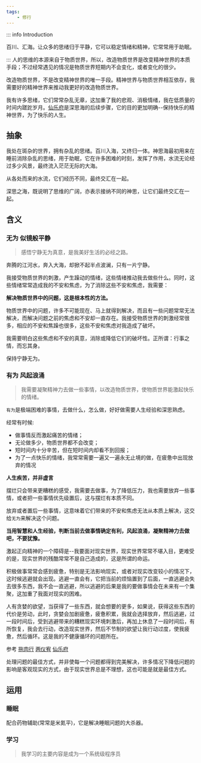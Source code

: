 ```yaml
---
tags:
    - 修行
---
```


::: info Introduction

百川、汇海。让众多的思绪归于平静，它可以稳定情绪和精神，它常常用于助眠。

:::
人的思维的本源来自于物质世界，所以，改造物质世界是改变精神世界的本质手段；不过经常遇见的情况是物质世界短期内不会变化，或者变化的很少。

改造物质世界，不是改变精神世界的唯一手段。精神世界与物质世界相互依存，我需要好的精神世界来推动我更好的改造物质世界。

我有许多思绪，它们常常杂乱无章，这加重了我的悲观、消极情绪，我在低质量的时间内蹉跎岁月。[仙乐府](../修行_ca/仙乐府.md)是深思海的后续步骤，它的目的更加明确--保持快乐的精神世界，为了快乐的人生。


## 抽象

我处在斑杂的世界，拥有杂乱的思绪。百川入海，又终归一体。神思海最初用来在睡前消除杂乱的思绪，用于助眠，它在许多困难的时刻，发挥了作用，水流无论经过多少风景，最终流入茫茫无际的大海。

从各处而来的水流，它们经历不同，最终交汇在一起。

深思之海，既说明了思维的广阔，亦表示接纳不同的神思，让它们最终交汇在一起。

## 含义

### 无为 似镜般平静

> 感悟宁静无为真意，是我美好生活的必经之路。

奔腾的江河水，奔入大海，却掀不起半点波澜，只有一片宁静。

我接受物质世界的刺激，产生躁动的情绪，这些情绪推动我去做些什么。同时，这些情绪常常造成我的不安和焦虑，为了消除这些不安和焦虑，我需要：

**解决物质世界中的问题，这是根本性的方法。**

物质世界中的问题，许多不可能现在、马上就得到解决，而且有一些问题常常无法解决，而解决问题之前的焦虑和不安却一直存在。我接受物质世界的刺激经常很多，相应的不安和焦躁也很多，这些不安和焦虑对我造成了破坏。

我需要明白这些焦虑和不安的真意，消除或降低它们的破坏性。正所谓：行事之情，而忘其身。

保持宁静无为。

### 有为 风起浪涌

> 我需要凝聚精神力去做一些事情，以改造物质世界，使物质世界能激起快乐的情绪。

`有为`是极端困难的事情，去做什么，怎么做，好好做需要人生经验和深思熟虑。

经常有时候:

- 做事情反而激起痛苦的情绪；
- 无论做多少，物质世界都不会改变；
- 短时间内十分辛苦，但在短时间内却看不到回报；
- 为了一点快乐的情绪，我常常需要一遍又一遍永无止境的做，在疲惫中出现放弃的情况

**人生疾苦，并非虚言**

摆烂只会带来更糟糕的感受，我需要去做事，为了降低压力，我也需要放弃一些事情，或者把一些事情优先级置后，这与摆烂有本质不同。

放弃或者置后一些事情，这意味着它们带来的不安和焦虑无法从本质上解决，这交给`无为`来解决这个问题。

**当用智慧和人生经验，判断当前去做事情确定有利，风起浪涌，凝聚精神力去做吧，不要犹豫。**

激起正向精神的一个障碍是--我要面对现实世界，现实世界常常不堪入目，更难受的是，现实世界的残酷常常不是自己造成的，这是所谓的命运。

积极做事常常会感到疲惫，特别是无法影响现实，或者对现实改变较小的情况下，这时候逃避就会出现。逃避一直会有，它把当前的烦恼置到了后面，一直逃避会失去很多东西，我不会一直逃避，所以逃避的后果是我的要做事情会在未来有一个集聚，这加重了我面对现实的困难。

人有贪婪的欲望，当获得了一些东西，就会想要的更多，如果说，获得这些东西的代价是劳动，此时，贪婪会加剧疲惫，疲惫积累，我就会选择放弃，然后逃避，过一段时间后，受到逃避带来的糟糕现实环境刺激后，再加上休息了一段时间后，有所恢复，我会去行动，改造现实世界，然后不节制的欲望让我行动过度，使我疲惫，然后循环。这是我的不健康循环的问题所在。

参考 [拖肉行](../修行_ca/拖肉行.md) [两仪宥](../修行_ca/两仪宥.md) [仙乐府](../修行_ca/仙乐府.md)

处理问题的最佳方式，并非使每一个问题都得到完美解决，许多情况下降低问题的影响是客观现实的方式，由于现实世界总是不理想，这也可能是就是最佳方式。

## 运用

### 睡眠

配合药物辅助(常常是米氮平)，它是解决睡眠问题的大杀器。

### 学习

> 我学习的主要内容是成为一个系统级程序员
